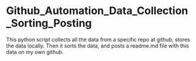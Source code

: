 # Github_Automation_Data_Collection_Sorting_Posting

This python script collects all the data from a specific repo at github, stores the data locally.
Then it sorts the data, and posts a readme.md file with this data on my own github.
